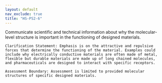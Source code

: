 ```yaml
---
layout: default
nav_exclude: true
title: "HS-PS2-6"
---
```

<script src="https://cdn.mathjax.org/mathjax/latest/MathJax.js?config=TeX-AMS-MML_HTMLorMML" type="text/javascript"></script>

<!--<center>
<img src="images/pt-row-col.png" alt="drawing" width="90%"/>
</center>
-->
Communicate scientific and technical information about why the molecular-level structure is important in the functioning of designed materials.

<!--more-->

    Clarification Statement: Emphasis is on the attractive and repulsive forces that determine the functioning of the material. Examples could include why electrically conductive materials are often made of metal, flexible but durable materials are made up of long chained molecules, and pharmaceuticals are designed to interact with specific receptors.

    Assessment Boundary: Assessment is limited to provided molecular structures of specific designed materials.
